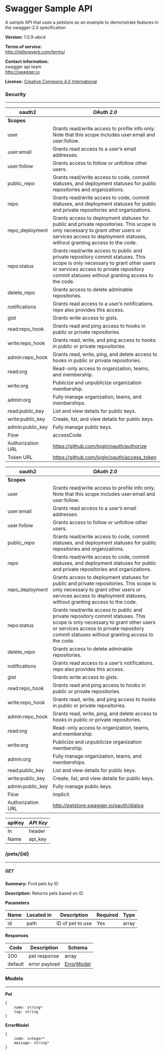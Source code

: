 Swagger Sample API
==================
A sample API that uses a petstore as an example to demonstrate features in the swagger-2.0 specification

**Version:** 1.0.9-abcd

**Terms of service:**  
http://helloreverb.com/terms/

**Contact information:**  
swagger api team  
http://swagger.io  

**License:** [Creative Commons 4.0 International](http://creativecommons.org/licenses/by/4.0/)

### Security
---
|oauth2|*OAuth 2.0*|
|---|---|
|**Scopes**||
|user|Grants read/write access to profile info only. Note that this scope includes user:email and user:follow.|
|user:email|Grants read access to a user’s email addresses.|
|user:follow|Grants access to follow or unfollow other users.|
|public_repo|Grants read/write access to code, commit statuses, and deployment statuses for public repositories and organizations.|
|repo|Grants read/write access to code, commit statuses, and deployment statuses for public and private repositories and organizations.|
|repo_deployment|Grants access to deployment statuses for public and private repositories. This scope is only necessary to grant other users or services access to deployment statuses, without granting access to the code.|
|repo:status|Grants read/write access to public and private repository commit statuses. This scope is only necessary to grant other users or services access to private repository commit statuses without granting access to the code.|
|delete_repo|Grants access to delete adminable repositories.|
|notifications|Grants read access to a user’s notifications. repo also provides this access.|
|gist|Grants write access to gists.|
|read:repo_hook|Grants read and ping access to hooks in public or private repositories.|
|write:repo_hook|Grants read, write, and ping access to hooks in public or private repositories.|
|admin:repo_hook|Grants read, write, ping, and delete access to hooks in public or private repositories.|
|read:org|Read-only access to organization, teams, and membership.|
|write:org|Publicize and unpublicize organization membership.|
|admin:org|Fully manage organization, teams, and memberships.|
|read:public_key|List and view details for public keys.|
|write:public_key|Create, list, and view details for public keys.|
|admin:public_key|Fully manage public keys.|
|Flow|accessCode|
|Authorization URL|https://github.com/login/oauth/authorize|
|Token URL|https://github.com/login/oauth/access_token|

|oauth2|*OAuth 2.0*|
|---|---|
|**Scopes**||
|user|Grants read/write access to profile info only. Note that this scope includes user:email and user:follow.|
|user:email|Grants read access to a user’s email addresses.|
|user:follow|Grants access to follow or unfollow other users.|
|public_repo|Grants read/write access to code, commit statuses, and deployment statuses for public repositories and organizations.|
|repo|Grants read/write access to code, commit statuses, and deployment statuses for public and private repositories and organizations.|
|repo_deployment|Grants access to deployment statuses for public and private repositories. This scope is only necessary to grant other users or services access to deployment statuses, without granting access to the code.|
|repo:status|Grants read/write access to public and private repository commit statuses. This scope is only necessary to grant other users or services access to private repository commit statuses without granting access to the code.|
|delete_repo|Grants access to delete adminable repositories.|
|notifications|Grants read access to a user’s notifications. repo also provides this access.|
|gist|Grants write access to gists.|
|read:repo_hook|Grants read and ping access to hooks in public or private repositories.|
|write:repo_hook|Grants read, write, and ping access to hooks in public or private repositories.|
|admin:repo_hook|Grants read, write, ping, and delete access to hooks in public or private repositories.|
|read:org|Read-only access to organization, teams, and membership.|
|write:org|Publicize and unpublicize organization membership.|
|admin:org|Fully manage organization, teams, and memberships.|
|read:public_key|List and view details for public keys.|
|write:public_key|Create, list, and view details for public keys.|
|admin:public_key|Fully manage public keys.|
|Flow|implicit|
|Authorization URL|http://petstore.swagger.io/oauth/dialog|

|apiKey|*API Key*|
|---|---|
|In|header|
|Name|api_key|

### /pets/{id}
---
##### ***GET***
**Summary:** Find pets by ID

**Description:** Returns pets based on ID

**Parameters**

| Name | Located in | Description | Required | Type |
| ---- | ---------- | ----------- | -------- | ---- |
| id | path | ID of pet to use | Yes | array |

**Responses**

| Code | Description | Schema |
| ---- | ----------- | ------ |
| 200 | pet response | array |
| default | error payload | [ErrorModel](#errorModel) |

### Models
---
<a name="pet"></a>**Pet**  
```
{
	name: string*
	tag: string
}
```
<a name="errorModel"></a>**ErrorModel**  
```
{
	code: integer*
	message: string*
}
```